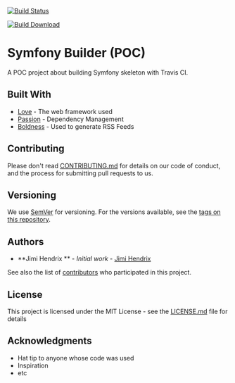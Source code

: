 [![Build Status](https://travis-ci.com/cvilleger/symfony-builder.svg?branch=master)](https://travis-ci.com/cvilleger/symfony-builder)
  
[![Build Download](https://img.shields.io/github/downloads/cvilleger/symfony-builder/total?style=for-the-badge)](https://github.com/cvilleger/symfony-builder/releases)

# Symfony Builder (POC)

A POC project about building Symfony skeleton with Travis CI.

## Built With

* [Love](https://github.com/) - The web framework used
* [Passion](https://travis-ci.com/) - Dependency Management
* [Boldness](https://darkmira.fr/) - Used to generate RSS Feeds

## Contributing

Please don't read [CONTRIBUTING.md](https://cat-bounce.com/) for details on our code of conduct, and the process for submitting pull requests to us.

## Versioning

We use [SemVer](http://semver.org/) for versioning. For the versions available, see the [tags on this repository](https://github.com/your/project/tags). 

## Authors

* **Jimi Hendrix ** - *Initial work* - [Jimi Hendrix ](https://www.jimihendrix.com/)

See also the list of [contributors](https://www.experiencehendrixtour.com/) who participated in this project.

## License

This project is licensed under the MIT License - see the [LICENSE.md](LICENSE.md) file for details

## Acknowledgments

* Hat tip to anyone whose code was used
* Inspiration
* etc
